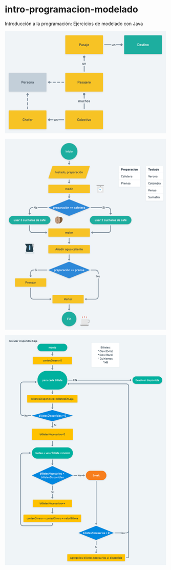 # intro-programacion-modelado
Introducción a la programación: Ejercicios de modelado con Java

![Colectivo](Imagenes/colectivo.png)

![Cafetera](Imagenes/cafetera.png)

![Cajero](Imagenes/cajero.png)